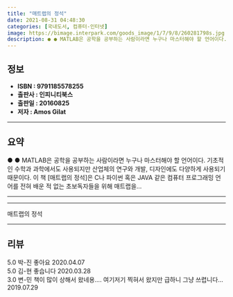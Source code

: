 ```yaml
---
title: "매트랩의 정석"
date: 2021-08-31 04:48:30
categories: [국내도서, 컴퓨터-인터넷]
image: https://bimage.interpark.com/goods_image/1/7/9/8/260281798s.jpg
description: ● ● MATLAB은 공학을 공부하는 사람이라면 누구나 마스터해야 할 언어이다. 기초적인 수학과 과학에서도 사용되지만 산업체의 연구와 개발, 디자인에도 다양하게 사용되기 때문이다. 이 책 [매트랩의 정석]은 C나 파이썬 혹은 JAVA 같은 컴퓨터 프로그래밍 언어를 전혀 배운 적 없는
---
```


## **정보**

- **ISBN : 9791185578255**
- **출판사 : 인피니티북스**
- **출판일 : 20160825**
- **저자 : Amos Gilat**

------



## **요약**

●  ●  MATLAB은 공학을 공부하는 사람이라면 누구나 마스터해야 할 언어이다. 기초적인 수학과 과학에서도 사용되지만 산업체의 연구와 개발, 디자인에도 다양하게 사용되기 때문이다. 이 책 [매트랩의 정석]은 C나 파이썬 혹은 JAVA 같은 컴퓨터 프로그래밍 언어를 전혀 배운 적 없는 초보독자들을 위해 매트랩을... 

------



------


매트랩의 정석 

------


## **리뷰** 

5.0 박-진 좋아요 2020.04.07 <br/>5.0 김-현 좋습니다 2020.03.28 <br/>3.0 변-민 책이 많이 상해서 왔네용.... 여기저기 찍혀서 왔지만 급하니 그냥 쓰렵니다... 2019.07.29 <br/>